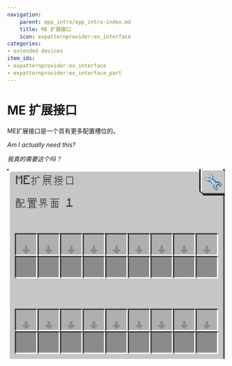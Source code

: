 ```yaml
---
navigation:
    parent: epp_intro/epp_intro-index.md
    title: ME 扩展接口
    icon: expatternprovider:ex_interface
categories:
- extended devices
item_ids:
- expatternprovider:ex_interface
- expatternprovider:ex_interface_part
---
```


# ME 扩展接口

<Row gap="20">
<BlockImage id="expatternprovider:ex_interface" scale="8"></BlockImage>
<GameScene zoom="8" background="transparent">
  <ImportStructure src="../structure/cable_ex_interface.snbt"></ImportStructure>
</GameScene>
</Row>

ME扩展接口是一个具有更多配置槽位的<ItemLink id="ae2:interface" />。

*Am I actually need this?*

*我真的需要这个吗？*

![EIGui](../pic/ei_gui.png)

